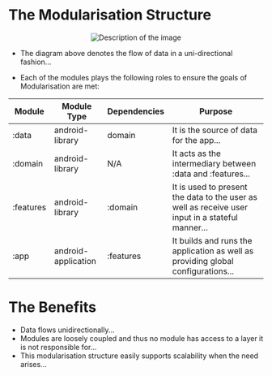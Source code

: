 # The Modularisation Structure

  <div style="text-align: center;">
  <img src="https://github.com/porojo/Challenge1/assets/55001497/98b4cb63-6a10-49ac-b62f-d06a68fedfcc" alt="Description of the image">
</div>

- The diagram above denotes the flow of data in a uni-directional fashion...

- Each of the modules plays the following roles to ensure the goals of Modularisation are met:

| Module | Module Type | Dependencies | Purpose |
|--------|------|--------------|--------|
| :data  | android-library | domain | It is the source of data for the app... |
| :domain | android-library | N/A | It acts as the intermediary between :data and :features... |
| :features | android-library | :domain | It is used to present the data to the user as well as receive user input in a stateful manner... |
| :app | android-application | :features | It builds and runs the application as well as providing global configurations... |

# The Benefits
- Data flows unidirectionally...
- Modules are loosely coupled and thus no module has access to a layer it is not responsible for...
- This modularisation structure easily supports scalability when the need arises...
